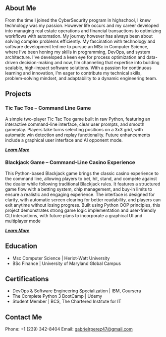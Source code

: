 ## About Me
From the time I joined the CyberSecurity program in highschool, I knew technology was my passion. However life occurs and my career developed into managing real estate operations and financial transactions to optimizing workflows with automation. My journey however has always been about solving complex problems efficiently. My fascination with technology and software development led me to pursue an MSc in Computer Science, where I’ve been honing my skills in programming, DevOps, and system architecture.
I've developed a keen eye for process optimization and data-driven decision-making and now, I’m channeling that expertise into building scalable, high-impact software solutions. With a passion for continuous learning and innovation, I’m eager to contribute my technical skills, problem-solving mindset, and adaptability to a dynamic engineering team.

## Projects
### Tic Tac Toe – Command Line Game
A simple two-player Tic Tac Toe game built in raw Python, featuring an interactive command-line interface, clear user prompts, and smooth gameplay. Players take turns selecting positions on a 3x3 grid, with automatic win detection and replay functionality. Future enhancements include a graphical user interface and AI opponent mode.

[***Learn More***](https://github.com/glrodriperez98/tic-tac-toe-cmd-line)

### Blackjack Game – Command-Line Casino Experience
This Python-based Blackjack game brings the classic casino experience to the command line, allowing players to bet, hit, stand, and compete against the dealer while following traditional Blackjack rules. It features a structured game flow with a betting system, chip management, and buy-in limits to ensure a realistic and engaging experience. The interface is designed for clarity, with automatic screen clearing for better readability, and players can exit anytime without losing progress. Built using Python OOP principles, this project demonstrates strong game logic implementation and user-friendly CLI interactions, with future plans to incorporate a graphical UI and multiplayer mode

[***Learn More***](https://github.com/glrodriperez98/blackjack_cmd_line)

## Education
- Msc Computer Science | Heriot-Watt University
- BSc Finance | University of Maryland Global Campus

## Certifications
- DevOps & Software Engineering Specialization | IBM, Coursera
- The Complete Python 3 BootCamp | Udemy
- Student Member | BCS, The Chartered Institute for IT

## Contact Me
Phone: +1 (239) 342-8404
Email: gabrielrperez47@gmail.com
